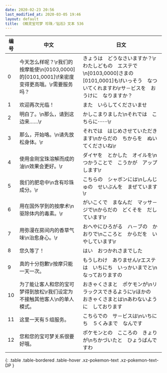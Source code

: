 ```yaml
---
date: 2020-02-23 20:56
last_modified_at: 2020-03-05 19:46
layout: default
title: 《精灵宝可梦 珍珠／钻石》文本 536
---
```

| 编号 | 中文 | 日文 |
| ---- | ---- | ---- |
| 0 | 今天怎么样呢？\r我们的按摩能使\n[0103,0000]的[0101,0001]\f亲密度变得更高哦。\r需要服务吗？ | きょうは　どうなさいますか？\rわたしどもの　エステで\n[0103,0000]さまの　[0101,0001]も\fいっそう　なついてくれますわ\rサ－ビスを　おうけに　なりますか？ |
| 1 | 欢迎再次光临！ | また　いらしてくださいませ |
| 2 | 明白了。\n那么，请到这边来……\r | かしこまりました\nそれでは　こちらに⋯⋯\r |
| 3 | 那么，开始咯。\n请先放松身体。\r | それでは　はじめさせていただきます\nからだの　ちからを　ぬいてくださいね\r |
| 4 | 使用金刚宝珠溶解而成的油\n效果会更好。\r | ダイヤを　とかした　オイルを\nつかうことで　こうかが　アップします\r |
| 5 | 我们的肥皂中\n含有珍珠成分。\r | こちらの　シャボンには\nしんじゅの　せいぶんを　まぜています\r |
| 6 | 用在国外学到的按摩术\n驱除体内的毒素。\r | がいこくで　まなんだ　マッサ－ジで\nからだの　どくそを　だしています\r |
| 7 | 用弥漫在房间内的香草气味\n治愈身心。\r | おへやにひろがる　ハ－ブの　かおりで\nこころと　からだを　いやしています\r |
| 8 | 您久等了！ | はい　おつかれさまでした |
| 9 | 真的十分抱歉\r按摩只能一天一次。 | もうしわけ　ありません\rエステは　いちにち　いっかいまでと\nなっておりますの |
| 10 | 为了能让客人和您的宝可梦得到放松\r我们设定为不接触其他客人\n的单人模式。 | おきゃくさまと　ポケモンが\nリラックスできるように\rほかの　おきゃくさまとは\nあわないように　しております |
| 11 | 这里一天有５组服务。 | こちらでの　サ－ビスは\nいちにち　５くみまで　なんです |
| 12 | 您和您的宝可梦关系很要好哦。 | ポケモンとの　こころの　きょりが\nちかづいたと　ひょうばんですわ |
{: .table .table-bordered .table-hover .xz-pokemon-text .xz-pokemon-text-DP }